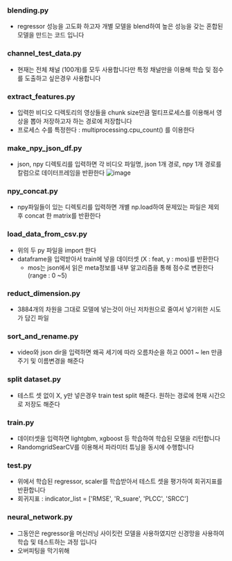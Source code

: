 ### blending.py
- regressor 성능을 고도화 하고자 개별 모델을 blend하여 높은 성능을 갖는 혼합된 모델을 만드는 코드 입니다

### channel_test_data.py
- 현재는 전체 채널 (100개)를 모두 사용합니다만 특정 채널만을 이용해 학습 및 점수를 도출하고 싶은경우 사용합니다

### extract_features.py
- 입력한 비디오 디렉토리의 영상들을 chunk size만큼 멀티프로세스를 이용해서 영상을 뽑아 저장하고자 하는 경로에 저장합니다
- 프로세스 수를 특정한다 : multiprocessing.cpu_count()  를 이용한다

### make_npy_json_df.py
- json, npy 디렉토리를 입력하면 각 비디오 파일명, json 1개 경로, npy 1개 경로를 칼럼으로 데이터프레임을 반환한다
![image](https://user-images.githubusercontent.com/69031537/171542612-3569c358-6e5d-48a4-8622-db574591b8fe.png)

### npy_concat.py
- npy파일들이 있는 디렉토리를 입력하면 개별 np.load하여 문제있는 파일은 제외 후 concat 한 matrix를 반환한다

### load_data_from_csv.py
- 위의 두 py 파일을 import 한다 
- dataframe을 입력받아서 train에 넣을 데이터셋 (X : feat, y : mos)를 반환한다
  - mos는 json에서 읽은 meta정보를 내부 알고리즘을 통해 점수로 변환한다 (range : 0 ~5)

### reduct_dimension.py
- 3884개의 차원을 그대로 모델에 넣는것이 아닌 저차원으로 줄여서 넣기위한 시도가 담긴 파일

### sort_and_rename.py
- video와 json dir을 입력하면 왜곡 세기에 따라 오름차순을 하고 0001 ~ len 만큼 주기 및 이름변경을 해준다

### split dataset.py
- 테스트 셋 없이 X, y만 넣은경우 train test split 해준다. 원하는 경로에 현재 시간으로 저장도 해준다

### train.py
- 데이터셋을 입력하면 lightgbm, xgboost 등 학습하여 학습된 모델을 리턴합니다
- RandomgridSearCV를 이용해서 파라미터 튜닝을 동시에 수행합니다

### test.py
- 위에서 학습된 regressor, scaler를 학습받아서 테스트 셋을 평가하여 회귀지표를 반환합니다
- 회귀지표 : indicator_list = ['RMSE', 'R_suare', 'PLCC', 'SRCC']

### neural_network.py
- 그동안은 regressor을 머신러닝 사이킷런 모델을 사용하였지만 신경망을 사용하여 학습 및 테스트하는 과정 입니다
- 오버피팅을 막기위해 


